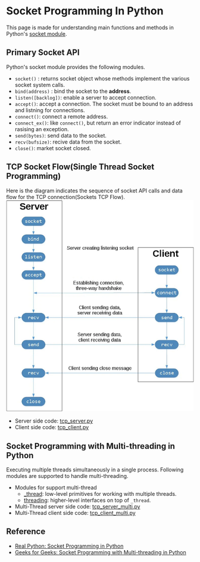 # Socket Programming In Python
This page is made for understanding main functions and methods in Python's [socket module](https://docs.python.org/3/library/socket.html).

## Primary Socket API
Python's socket module provides the following modules.
- `socket()` : returns socket object whose methods implement the various socket system calls.
- `bind(address)` : bind the socket to the __address__.
- `listen([backlog])`: enable a server to accept connection.
- `accept()`: accept a connection. The socket must be bound to an address and listning for connections.
- `connect()`: connect a remote address.
- `connect_ex()`: like `connect()`, but return an error indicator instead of rasising an exception.
- `send(bytes)`: send data to the socket.
- `recv(bufsize)`: recive data from the socket.
- `close()`: market socket closed.

## TCP Socket Flow(Single Thread Socket Programming)
Here is the diagram indicates the sequence of socket API calls and data flow for the TCP connection(Sockets TCP Flow).
![Sockets TCP Flow](figure/sockets_tcp_flow.png)
- Server side code:  [tcp_server.py](tcp_server.py) 
- Client side code: [tcp_client.py](tcp_client.py)

## Socket Programming with Multi-threading in Python
Executing multiple threads simultaneously in a single process. Following modules are supported to handle multi-threading.
- Modules for support multi-thread
    - [_thread](https://docs.python.org/ko/3/library/_thread.html): low-level primitives for working with multiple threads.
    - [threading](https://docs.python.org/ko/3/library/threading.html): higher-level interfaces on top of `_thread`. 
- Multi-Thread server side code: [tcp_server_multi.py](tcp_server_multi.py)
- Multi-Thread client side code: [tcp_client_multi.py](tcp_client_multi.py)



## Reference
- [Real Python: Socket Programming in Python](https://realpython.com/python-sockets/)
- [Geeks for Geeks: Socket Programming with Multi-threading in Python](https://www.geeksforgeeks.org/socket-programming-multi-threading-python/)